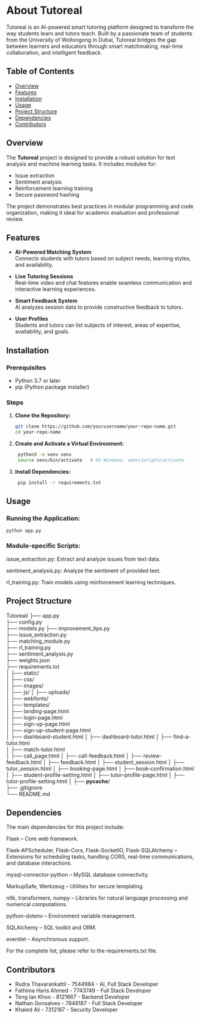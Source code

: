 # About Tutoreal

Tutoreal is an AI-powered smart tutoring platform designed to transform the way students learn and tutors teach. Built by a passionate team of students from the University of Wollongong in Dubai, Tutoreal bridges the gap between learners and educators through smart matchmaking, real-time collaboration, and intelligent feedback.

## Table of Contents

- [Overview](#overview)
- [Features](#features)
- [Installation](#installation)
- [Usage](#usage)
- [Project Structure](#project-structure)
- [Dependencies](#dependencies)
- [Contributors](#contributors)

## Overview

The **Tutoreal** project is designed to provide a robust solution for text analysis and machine learning tasks. It includes modules for:
- Issue extraction
- Sentiment analysis
- Reinforcement learning training
- Secure password hashing

The project demonstrates best practices in modular programming and code organization, making it ideal for academic evaluation and professional review.

## Features

- **AI-Powered Matching System**  
  Connects students with tutors based on subject needs, learning styles, and availability.

- **Live Tutoring Sessions**  
  Real-time video and chat features enable seamless communication and interactive learning experiences.

- **Smart Feedback System**  
  AI analyzes session data to provide constructive feedback to tutors.

- **User Profiles**  
  Students and tutors can list subjects of interest, areas of expertise, availability, and goals.

## Installation

### Prerequisites

- Python 3.7 or later
- pip (Python package installer)

### Steps

1. **Clone the Repository:**

   ```bash
   git clone https://github.com/yourusername/your-repo-name.git
   cd your-repo-name

2. **Create and Activate a Virtual Environment:**

   ```bash
    python3 -m venv venv
    source venv/bin/activate   # On Windows: venv\Scripts\activate

3. **Install Dependencies:**

   ```bash
    pip install -r requirements.txt

## Usage

### Running the Application:

    python app.py

### Module-specific Scripts:

issue_extraction.py: Extract and analyze issues from text data.

sentiment_analysis.py: Analyze the sentiment of provided text.

rl_training.py: Train models using reinforcement learning techniques.


## Project Structure

Tutoreal/
├── app.py                   
├── config.py   
├── models.py
├── improvement_tips.py      
├── issue_extraction.py    
├── matching_module.py       
├── rl_training.py         
├── sentiment_analysis.py   
├── weights.json         
├── requirements.txt    
│
├── static/             
│   ├── css/                  
│   ├── images/        
│   ├── js/
│   ├── uploads/     
│   ├── webfonts/     
│
├── templates/           
│   ├── landing-page.html  
│   ├── login-page.html    
│   ├── sign-up-page.html   
│   ├── sign-up-student-page.html   
│   ├── dashboard-student.html 
│   ├── dashboard-tutor.html 
│   ├── find-a-tutor.html    
│   ├── match-tutor.html    
│   ├── call_page.html 
│   ├── call-feedback.html 
│   ├── review-feedback.html
│   ├── feedback.html
│   ├── student_session.html
│   ├── tutor_session.html
│   ├── booking-page.html
│   ├── book-confirmation.html
│   ├── student-profile-setting.html
│   ├── tutor-profile-page.html
│   ├── tutor-profile-setting.html
│
├── __pycache__/            
├── .gitignore            
└── README.md  


## Dependencies
The main dependencies for this project include:

Flask – Core web framework.

Flask-APScheduler, Flask-Cors, Flask-SocketIO, Flask-SQLAlchemy – Extensions for scheduling tasks, handling CORS, real-time communications, and database interactions.

mysql-connector-python – MySQL database connectivity.

MarkupSafe, Werkzeug – Utilities for secure templating.

nltk, transformers, numpy – Libraries for natural language processing and numerical computations.

python-dotenv – Environment variable management.

SQLAlchemy – SQL toolkit and ORM.

eventlet – Asynchronous support.

For the complete list, please refer to the requirements.txt file.

## Contributors
 - Rudra Thavarankattil - 7544984 - AI, Full Stack Developer
 - Fathima Haris Ahmed - 7743749 - Full Stack Developer
 - Teng Ian Khoo - 8121667 - Backend Developer
 - Nathan Gonsalves - 7849187 - Full Stack Developer
 - Khaled Ali - 7312167 - Security Developer

